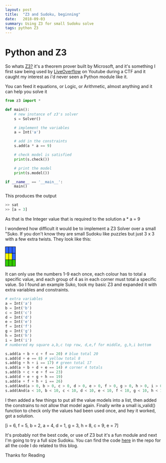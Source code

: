 ```yaml
---
layout: post
title:  "Z3 and Sudoku, beginning"
date:   2018-09-03
summary: Using Z3 for small Sudoku solve
tags: python Z3
---
```


# Python and Z3

So whats [Z3?](https://ericpony.github.io/z3py-tutorial/guide-examples.htm) it's a theorem prover built by Microsoft, and it's something I first saw being used by [LiveOverflow](https://www.youtube.com/watch?v=TpdDq56KH1I&t=495s) on Youtube during a CTF and it caught my interest as i'd never seen a Python module like it.

You can feed it equations, or Logic, or Arithmetic, almost anything and it can help you solve it

```python
from z3 import *

def main():
    # new instance of z3's solver
    s = Solver()

    # implement the variables
    a = Int('a')

    # add in the constraints
    s.add(a * a == 9)

    # check model is satisfied
    print(s.check())

    # print the model
    print(s.model())

if __name__ == '__main__':
    main()
```

This produces the output

```python
>> sat
>> [a = 3]
```

As that is the Integer value that is required to the solution a \* a = 9

I wondered how difficult it would be to implement a Z3 Solver over a small "Suko.
If you don't know they are small Sudoku like puzzles but just 3 x 3 with a few extra twists.
They look like this:

<style type="text/css">
.tg  {border-collapse:collapse;border-spacing:0;}
.tg td{font-family:Arial, sans-serif;font-size:14px;padding:10px 5px;border-style:solid;border-width:1px;overflow:hidden;word-break:normal;border-color:black;}
.tg th{font-family:Arial, sans-serif;font-size:14px;font-weight:normal;padding:10px 5px;border-style:solid;border-width:1px;overflow:hidden;word-break:normal;border-color:black;}
.tg .tg-o79m{background-color:#3166ff;text-align:left;vertical-align:top}
.tg .tg-s7ni{background-color:#f8ff00;text-align:left;vertical-align:top}
.tg .tg-fd62{background-color:#32cb00;text-align:left;vertical-align:top}
</style>
<table class="tg">
  <tr>
    <td class="tg-o79m"></td>
    <td class="tg-o79m"></td>
    <td class="tg-o79m"></td>
  </tr>
  <tr>
    <td class="tg-s7ni"></td>
    <td class="tg-s7ni"></td>
    <td class="tg-o79m"></td>
  </tr>
  <tr>
    <td class="tg-fd62"></td>
    <td class="tg-fd62"></td>
    <td class="tg-fd62"></td>
  </tr>
</table>

It can only use the numbers 1-9 each once, each colour has to total a specific value, and each group of 4 as in each corner must total a specific value. So I found an example Suko, took my basic Z3 and expanded it with extra variables and constraints.

```python
# extra variables
a = Int('a')
b = Int('b')
c = Int('c')
d = Int('d')
e = Int('e')
f = Int('f')
g = Int('g')
h = Int('h')
i = Int('i')
# numbered my square a,b,c top row, d,e,f for middle, g,h,i bottom
```

```python
s.add(a + b + c + f == 20) # blue total 20
s.add(d + e == 8) # yellow total 8
s.add(g + h + i == 17) # green total 17
s.add(a + b + d + e == 14) # corner 4 totals
s.add(b + c + e + f == 23)
s.add(d + e + g + h == 19)
s.add(e + f + h + i == 26)
s.add(And(a > 0, b > 0, c > 0, d > 0, e > 0, f > 0, g > 0, h > 0, i > 0)) # only numbers > 0
s.add(And(a < 10, b < 10, c < 10, d < 10, e < 10, f < 10, g < 10, h < 10, i < 10)) # only numbers < 10
```

I then added a few things to put all the value models into a list, then added the constrains to not allow that model again. Finally write a small is_valid() function to check only the values had been used once, and hey it worked, got a solution.

[i = 6,
f = 5,
b = 2,
a = 4,
d = 1,
g = 3,
h = 8,
c = 9,
e = 7]

It's probably not the best code, or use of Z3 but it's a fun module and next I'm going to try a full size Sudoku. You can find the code [here](https://github.com/coding-culture/coding-culture/blob/master/Python/suko.py) in the repo for all the code I do related to this blog.

Thanks for Reading
